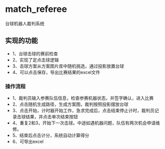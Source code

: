# match_referee
台球机器人裁判系统


## 实现的功能
+ 1、台球击球的赛前检查
+ 2、实现了定点击球逻辑
+ 3、击球方案从方案图片库中随机挑选，通过投影放置台球
+ 4、可以点击保存，导出比赛结果的excel文件

### 操作流程
+ 1、裁判员输入参赛队伍信息，检查参赛机器状态，并签字确认，进入比赛
+ 2、点击随机生成路径，生成方案图，裁判按照投影摆放台球
+ 3、点击开始，计时器开始工作，急求完成后，点击结束停止计时，裁判员记录击球结果，并点击单次结束按钮
+ 4、重复2和3，开始下一次击球。中途如遇机器问题，队伍有两次机会申请维修。
+ 5、结束后点击计分，系统自动计算得分
+ 6、可导出excel
